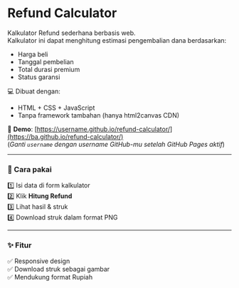 
# Refund Calculator

Kalkulator Refund sederhana berbasis web.  
Kalkulator ini dapat menghitung estimasi pengembalian dana berdasarkan:
- Harga beli
- Tanggal pembelian
- Total durasi premium
- Status garansi

💻 Dibuat dengan:
- HTML + CSS + JavaScript
- Tanpa framework tambahan (hanya html2canvas CDN)

🚀 **Demo**: [https://username.github.io/refund-calculator/](https://ba.github.io/refund-calculator/)  
(*Ganti `username` dengan username GitHub-mu setelah GitHub Pages aktif*)

---

### 📂 Cara pakai
1️⃣ Isi data di form kalkulator  
2️⃣ Klik **Hitung Refund**  
3️⃣ Lihat hasil & struk  
4️⃣ Download struk dalam format PNG

---

### ✨ Fitur
✅ Responsive design  
✅ Download struk sebagai gambar  
✅ Mendukung format Rupiah  
